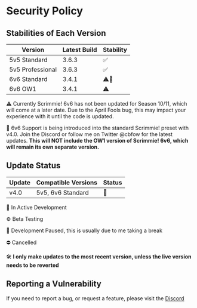 # Security Policy

## Stabilities of Each Version

| Version | Latest Build | Stability          |
| ------- | ------- | ------------------ |
| 5v5 Standard | 3.6.3   | :white_check_mark: |
| 5v5 Professional | 3.6.3   | :white_check_mark: |
| 6v6 Standard | 3.4.1   | ⚠️🔄 |
| 6v6 OW1 | 3.4.1   | ⚠️                |

⚠️ Currently Scrimmie! 6v6 has not been updated for Season 10/11, which will come at a later date. Due to the April Fools bug, this may impact your experience with it until the code is updated.

🔄 6v6 Support is being introduced into the standard Scrimmie! preset with v4.0. Join the Discord or follow me on Twitter @cbfow for the latest updates.
**This will NOT include the OW1 version of Scrimmie! 6v6, which will remain its own separate version.**

## Update Status

| Update | Compatible Versions | Status |
| ------- | ------- | ------ |
| v4.0 | 5v5, 6v6 Standard | 🚧 |

🚧 In Active Development

⚙️ Beta Testing

🛑 Development Paused, this is usually due to me taking a break

⛔ Cancelled

🛠️ **I only make updates to the most recent version, unless the live version needs to be reverted**





## Reporting a Vulnerability

If you need to report a bug, or request a feature, please visit the [Discord](https://discord.gg/TNtbWP4aAg)